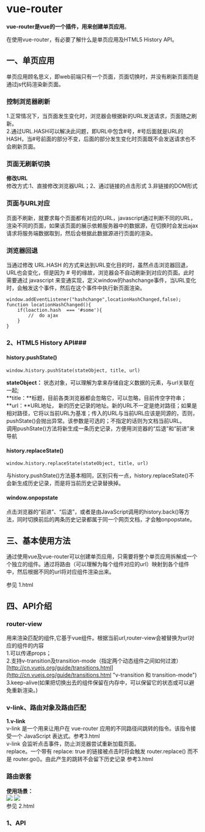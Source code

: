 # vue-router #
**vue-router是vue的一个插件，用来创建单页应用**。<br>

在使用vue-router，有必要了解什么是单页应用及HTML5 History API。

## 一、单页应用 ##
单页应用顾名思义，即web前端只有一个页面，页面切换时，并没有刷新页面而是通过js代码渲染新页面。
### 控制浏览器刷新 ###
1.正常情况下，当页面发生变化时，浏览器会根据新的URL发送请求，页面随之刷新。<br>
2.通过URL.HASH可以解决此问题，即URL中包含#号，#号后面就是URL的HASH，当#号前面的部分不变，后面的部分发生变化时页面既不会发送请求也不会刷新页面。
### 页面无刷新切换 ###
**修改URL**<br>
修改方式:1、直接修改浏览器URL；2、通过链接的点击形式 3.非链接的DOM形式<br>
### 页面与URL对应 ###
页面不刷新，就要求每个页面都有对应的URL，javascript通过判断不同的URL，渲染不同的页面，如果该页面的展示依赖服务器中的数据源，在切换时会发出ajax请求将服务端数据取到，然后会根据此数据源进行页面的渲染。
### 浏览器回退 ###
当通过修改 URL.HASH 的方式来达到URL变化目的时，虽然点击浏览器回退，URL也会变化，但是因为 # 号的缘故，浏览器会不自动刷新到对应的页面。此时需要通过 javascript 来变通实现，定义window的hashchange事件，当URL变化时，会触发这个事件，然后在这个事件中执行新页面渲染。

	window.addEventListener("hashchange",locationHashChanged,false);
	function locationHashChanged(){
		if(loaction.hash  === '#some'){
			//  do ajax	
		}
	}

### 2、HTML5 History API###
#### history.pushState() ####

	window.history.pushState(stateObject, title, url)
**stateObject：** 状态对象，可以理解为拿来存储自定义数据的元素，与url关联在一起;<br>
**title：**标题，目前各类浏览器都会忽略它，可以忽略，目前传空字符串；<br>
**url：**URL地址， 新的历史记录的地址。新的URL不一定是绝对路径；如果是相对路径，它将以当前URL为基准；传入的URL与当前URL应该是同源的，否则，pushState()会抛出异常。该参数是可选的；不指定的话则为文档当前URL。<br>
调用pushState()方法将新生成一条历史记录，方便用浏览器的“后退”和“前进”来导航
#### history.replaceState() ####

	window.history.replaceState(stateObject, title, url)
与history.pushState()方法基本相同，区别只有一点，history.replaceState()不会新生成历史记录，而是将当前历史记录替换掉。
#### window.onpopstate ####
点击浏览器的“前进”、“后退”，或者是由JavaScript调用的history.back()等方法，同时切换前后的两条历史记录都属于同一个网页文档，才会触onpopstate。

## 三、基本使用方法 ##
通过使用vue及vue-router可以创建单页应用，只需要将整个单页应用拆解成一个个独立的组件。通过将路由（可以理解为每个组件对应的url）映射到各个组件中，然后根据不同的url将对应组件渲染出来。<br>

参见 1.html
## 四、API介绍 ##
### router-view ###
用来渲染匹配的组件,它基于vue组件。根据当前url,router-view会被替换为url对应的组件的内容<br>
1.可以传递props；<br>
2.支持v-transition及transition-mode（指定两个动态组件之间如何过渡） &nbsp;&nbsp;  [http://cn.vuejs.org/guide/transitions.html](http://cn.vuejs.org/guide/transitions.html "v-transition 和 transition-mode")<br>
3.keep-alive(如果把切换出去的组件保留在内存中，可以保留它的状态或可以避免重新渲染。)<br>
### v-link、路由对象及路由匹配 ###
**1.v-link**<br>
v-link 是一个用来让用户在 vue-router 应用的不同路径间跳转的指令。该指令接受一个 JavaScript 表达式。参考3.html <br>
v-link 会监听点击事件，防止浏览器尝试重新加载页面。<br>
replace。一个带有 replace: true 的链接被点击时将会触发 router.replace() 而不是 router.go()。由此产生的跳转不会留下历史记录 参考3.html<br>
### 路由嵌套 ###
**使用场景：**<br>
![](http://i.imgur.com/cR23SzE.png) ![](http://i.imgur.com/66rDXu0.png)<br>
参见 2.html
### 1、API ###
